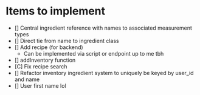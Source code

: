 # Items to implement
- [] Central ingredient reference with names to associated measurement types
- [] Direct tie from name to ingredient class
- [] Add recipe (for backend)
    - Can be implemented via script or endpoint up to me tbh
- [] addInventory function
- [C] Fix recipe search
- [] Refactor inventory ingredient system to uniquely be keyed by user_id and name
- [] User first name lol